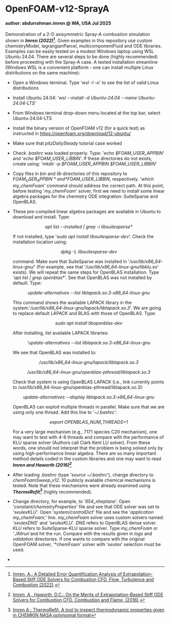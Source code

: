 # OpenFOAM-v12-SprayA
#### author: abdurrahman.imren @ WA, USA Jul 2025
Demonstration of a 2-D axisymmetric Spray-A combustion simulation shown in ***Imren (2022)[^1]***. Given examples in this repository use custom chemistryModel, lagrangianParcel, multicomponentFluid and ODE libraries. Examples can be easily tested on a modest Windows laptop using WSL Ubuntu 24.04. There are several steps to be done (highly recommended) before proceeding with the Spray-A case. A tested installation streamline (Windows WSL is a convenient platform - one can install multiple Linux distributions on the same machine):
- Open a Windows terminal. Type '*wsl -l -o*' to see the list of valid Linux distributions
- Install Ubuntu 24.04: '*wsl --install -d Ubuntu-24.04 --name  Ubuntu-24.04-LTS*'
- From Windows terminal drop-down menu located at the top bar, select Ubuntu-24.04-LTS
- Install the binary version of OpenFOAM v12 (for a quick test) as instructed in https://openfoam.org/download/12-ubuntu/
- Make sure that *pitzDailySteady* tutorial case worked
- Check *.bashrc* was loaded properly. Type: '*echo $FOAM_USER_APPBIN*' and '*echo $FOAM_USER_LIBBIN*'. If these directories do not exists, create using: '*mkdir -p $FOAM_USER_APPBIN $FOAM_USER_LIBBIN*'
- Copy files in *bin* and *lib* directories of this repository to *$FOAM_USER_APPBIN* and *$FOAM_USER_LIBBIN*, respectively. '*which my_chemFoam*' command should address the correct path. At this point, before testing '*my_chemFoam*' solver, first we need to install some linear algebra packages for the chemistry ODE integration: SuiteSparse and OpenBLAS.
- These pre-compiled linear algebra packages are available in Ubuntu to download and install. Type:

  <div align="center">
  <em>apt list --installed | grep -i libsuitesparse*</em>
  </div>
  
  If not installed, type '*sudo apt install libsuitesparse-dev*'. Check the installation location using:
  
  <div align="center">
  <em>dpkg -L libsuitesparse-dev</em>
  </div>

  command. Make sure that SuiteSparse was installed in '*/usr/lib/x86_64-linux-gnu/*' (For example, see that '*/usr/lib/x86_64-linux-gnu/libklu.so*' exists). We will repeat the same steps for OpenBLAS installation. Type '*apt list | grep openblas**'. See that OpenBLAS was not installed by default. Type:

  <div align="center">
  <em>update-alternatives --list liblapack.so.3-x86_64-linux-gnu</em>
  </div>
  
  This command shows the available LAPACK library in the system:'*/usr/lib/x86_64-linux-gnu/lapack/liblapack.so.3*'. We are going to replace default LAPACK and BLAS with those of OpenBLAS. Type:

  <div align="center">
  <em>sudo apt install libopenblas-dev</em>
  </div>
  
  After installing, list available LAPACK libraries:

  <div align="center">
  <em>'update-alternatives --list liblapack.so.3-x86_64-linux-gnu</em>
  </div>

  We see that OpenBLAS was installed to:

  <div align="center">
  <em>/usr/lib/x86_64-linux-gnu/lapack/liblapack.so.3</em>

  <em>/usr/lib/x86_64-linux-gnu/openblas-pthread/liblapack.so.3</em>
  </div>

  Check that system is using OpenBLAS LAPACK (i.e., link currently points to /usr/lib/x86_64-linux-gnu/openblas-pthread/liblapack.so.3):

  <div align="center">
  <em>update-alternatives --display liblapack.so.3-x86_64-linux-gnu</em>
  </div>

  OpenBLAS can exploit multiple threads in parallel. Make sure that we are using only one thread. Add this line to '*~/.bashrc*':

  <div align="center">
  <em>export OPENBLAS_NUM_THREADS=1</em>
  </div>

  For a very large mechanism (e.g., 7171 species C20 mechanism), one may want to test with 4-8 threads and compare with the performance of KLU sparse solver (Authors call Clark Kent LU solver). From these words, one should not interpret that the problem is being solved only by using high-performance linear algebra. There are so many important method details coded in the custom libraries and one may want to read ***Imren and Haworth (2016)[^2]*** 
     
 - After loading *.bashrc* (type '*source ~/.bashrc*'), change directory to *chemFoamSweep_v12*. 10 publicly available chemical mechanisms is tested. Note that these mechanisms were already examined using ***ThermoRefit[^3]*** (highly recommended).
 - Change directory, for example, to '*654_nheptane*'. Open '*constant/chemistryProperties*' file and see that ODE solver was set to '*seulexKLU*'. Open '*system/controlDict*' file and see the '*application     my_chemFoam;*' line. *my_chemFoam* solver uses custom solvers named: '*seulexDNS*' and '*seulexKLU*'. *DNS* refers to OpenBLAS dense solver. *KLU* refers to SuiteSparse-KLU sparse solver. Type *my_chemFoam* or '*./Allrun*'and hit the run. Compare with the results given in *logs* and *validation* directories. If one wants to compare with the original OpenFOAM solver, '*chemFoam' solver with '*seulex*' selection must be used.
 -     


[^1]: [Imren, A.: A Detailed Error Quantification Analysis of Extrapolation-Based Stiff ODE
Solvers for Combustion CFD, Flow, Turbulence and Combustion (2022)](https://doi.org/10.1007/s10494-022-00369-z).
[^2]: [Imren, A., Haworth, D.C.: On the Merits of Extrapolation-Based Stiff ODE Solvers for Combustion CFD, Combustion and Flame, (2016)](https://doi.org/10.1016/j.combustflame.2016.09.018).
[^3]: [Imren,A.: ThermoRefit, A tool to inspect thermodynamic properties given in CHEMKIN NASA polynomial format](https://github.com/abimren/ThermoRefit)
[^4]: Kee, R.J., Rupley, F.M., , Miller, J.A.: CHEMKIN-II: A FORTRAN chemical kinetics package for the
analysis of gas-phase chemical kinetics. Technical Report SAND89-8009, Sandia National Laboratories
(1990).

